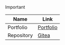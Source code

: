 > [!IMPORTANT]
> |   Name   |   Link   |
> |------|------|
> |   Portfolio  |   [Portfolio](https://empurion.net)   |
> |   Repository  |   [Gitea](https://git.empurion.net/Empurion)   |
